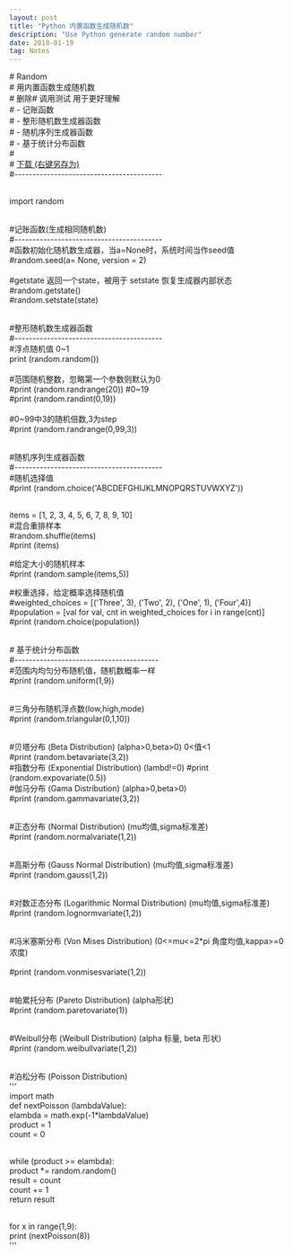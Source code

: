 ```yaml
---
layout: post
title: "Python 内置函数生成随机数"
description: "Use Python generate random number"
date: 2018-01-19
tag: Notes
---
```

<p>
# Random <br /> 
# 用内置函数生成随机数 <br /> 
# 删除# 调用测试 用于更好理解 <br /> 
# - 记账函数 <br /> 
# - 整形随机数生成器函数  <br /> 
# - 随机序列生成器函数  <br /> 
# - 基于统计分布函数 <br /> 
# <br /> 
# <a href="https://github.com/AllenJIL/Python-Scientific-Computing/raw/master/Random.py" target="_blank" rel="noopener">下载 (右键另存为)</a> <br /> 
#----------------------------------------- <br />  <br /> 
</p>
<p>
import random <br /> <br />  
</p>
<p>
#记账函数(生成相同随机数) <br /> 
#----------------------------------------- <br /> 
#函数初始化随机数生成器，当a=None时，系统时间当作seed值 <br /> 
#random.seed(a= None, version = 2) <br /> 
 <br /> 
#getstate 返回一个state，被用于 setstate 恢复生成器内部状态 <br /> 
#random.getstate() <br /> 
#random.setstate(state) <br /> <br />  
</p>
<p>
#整形随机数生成器函数 <br /> 
#----------------------------------------- <br /> 
#浮点随机值 0~1 <br /> 
print (random.random()) <br /> 
 <br /> 
#范围随机整数，忽略第一个参数则默认为0 <br /> 
#print (random.randrange(20)) #0~19 <br /> 
#print (random.randint(0,19)) <br /> 
 <br /> 
#0~99中3的随机倍数,3为step <br /> 
#print (random.randrange(0,99,3)) <br /> <br />  
</p>
<p>
#随机序列生成器函数 <br /> 
#----------------------------------------- <br /> 
#随机选择值 <br /> 
#print (random.choice('ABCDEFGHIJKLMNOPQRSTUVWXYZ')) <br />  <br /> 

items = [1, 2, 3, 4, 5, 6, 7, 8, 9, 10] <br /> 
#混合重排样本 <br /> 
#random.shuffle(items) <br /> 
#print (items) <br /> 

#给定大小的随机样本 <br /> 
#print (random.sample(items,5)) <br /> 

#权重选择，给定概率选择随机值 <br /> 
#weighted_choices = [('Three', 3), ('Two', 2), ('One', 1), ('Four',4)] <br /> 
#population = [val for val, cnt in weighted_choices for i in range(cnt)] <br /> 
#print (random.choice(population)) <br />  <br /> 
</p>
<p>
# 基于统计分布函数 <br /> 
#---------------------------------------- <br /> 
#范围内均匀分布随机值，随机数概率一样 <br /> 
#print (random.uniform(1,9)) <br />  <br /> 

#三角分布随机浮点数(low,high,mode) <br /> 
#print (random.triangular(0,1,10)) <br />  <br /> 

#贝塔分布 (Beta Distribution) (alpha&gt;0,beta&gt;0) 0&lt;值&lt;1  <br /> 
#print (random.betavariate(3,2))  <br /> 
#指数分布 (Exponential Distribution) (lambd!=0) #print (random.expovariate(0.5))  <br /> 
#伽马分布 (Gama Distribution) (alpha&gt;0,beta&gt;0) <br /> 
#print (random.gammavariate(3,2)) <br />  <br /> 

#正态分布 (Normal Distribution) (mu均值,sigma标准差) <br /> 
#print (random.normalvariate(1,2)) <br />  <br /> 

#高斯分布 (Gauss Normal Distribution) (mu均值,sigma标准差) <br /> 
#print (random.gauss(1,2)) <br />  <br /> 

#对数正态分布 (Logarithmic Normal Distribution) (mu均值,sigma标准差) <br /> 
#print (random.lognormvariate(1,2)) <br />  <br /> 

#冯米塞斯分布 (Von Mises Distribution) (0&lt;=mu&lt;=2*pi 角度均值,kappa&gt;=0 浓度) <br />  
#print (random.vonmisesvariate(1,2)) <br />  <br /> 

#帕累托分布 (Pareto Distribution) (alpha形状) <br /> 
#print (random.paretovariate(1)) <br />  <br /> 

#Weibull分布 (Weibull Distribution) (alpha 标量, beta 形状) <br /> 
#print (random.weibullvariate(1,2)) <br />  <br /> 

#泊松分布 (Poisson Distribution) <br /> 
''' <br /> 
import math <br /> 
def nextPoisson (lambdaValue): <br /> 
elambda = math.exp(-1*lambdaValue) <br /> 
product = 1 <br /> 
count = 0 <br />  <br /> 

while (product &gt;= elambda): <br /> 
product *= random.random() <br /> 
result = count <br /> 
count += 1 <br /> 
return result <br />  <br /> 

for x in range(1,9): <br /> 
print (nextPoisson(8)) <br /> 
''' <br /> 
</p>